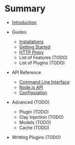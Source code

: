 # Summary

* [Introduction](README.md)

* Guides
    - [Installations](guides/installations.md)
    - [Getting Started](guides/getting_started.md)
    - [HTTP Proxy](guides/http_proxy.md)
    - List of Features (TODO)
    - List of Plugins (TODO)

* API Reference
    - [Command Line Interface](api/cli.md)
    - [Node.js API](api/node_js_api.md)
    - [Configuration](api/configuration.md)

* Advanced (TODO)
    - Plugin (TODO)
    - Clay Injection (TODO)
    - Models (TODO)
    - Cache (TODO)

* Writting Plugins (TODO)

